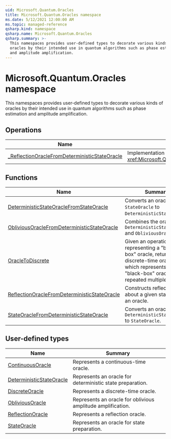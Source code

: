 ```yaml
---
uid: Microsoft.Quantum.Oracles
title: Microsoft.Quantum.Oracles namespace
ms.date: 5/12/2021 12:00:00 AM
ms.topic: managed-reference
qsharp.kind: namespace
qsharp.name: Microsoft.Quantum.Oracles
qsharp.summary: >-
  This namespaces provides user-defined types to decorate various kinds of
  oracles by their intended use in quantum algorithms such as phase estimation
  and amplitude amplification.
---
```


# Microsoft.Quantum.Oracles namespace

This namespaces provides user-defined types to decorate various kinds of
oracles by their intended use in quantum algorithms such as phase estimation
and amplitude amplification.


<!-- summaries -->

## Operations

| Name | Summary |
|------|---------|
|[_ReflectionOracleFromDeterministicStateOracle](xref:Microsoft.Quantum.Oracles._ReflectionOracleFromDeterministicStateOracle) |Implementation of <xref:Microsoft.Quantum.Canon.ReflectionOracleFromDeterministicStateOracle>. |

## Functions

| Name | Summary |
|------|---------|
|[DeterministicStateOracleFromStateOracle](xref:Microsoft.Quantum.Oracles.DeterministicStateOracleFromStateOracle) |Converts an oracle of type `StateOracle` to `DeterministicStateOracle`. |
|[ObliviousOracleFromDeterministicStateOracle](xref:Microsoft.Quantum.Oracles.ObliviousOracleFromDeterministicStateOracle) |Combines the oracles `DeterministicStateOracle` and `ObliviousOracle`. |
|[OracleToDiscrete](xref:Microsoft.Quantum.Oracles.OracleToDiscrete) |Given an operation representing a "black-box" oracle, returns a discrete-time oracle which represents the "black-box" oracle repeated multiple times. |
|[ReflectionOracleFromDeterministicStateOracle](xref:Microsoft.Quantum.Oracles.ReflectionOracleFromDeterministicStateOracle) |Constructs reflection about a given state from an oracle. |
|[StateOracleFromDeterministicStateOracle](xref:Microsoft.Quantum.Oracles.StateOracleFromDeterministicStateOracle) |Converts an oracle of type `DeterministicStateOracle` to `StateOracle`. |

## User-defined types

| Name | Summary |
|------|---------|
|[ContinuousOracle](xref:Microsoft.Quantum.Oracles.ContinuousOracle) |Represents a continuous-time oracle. |
|[DeterministicStateOracle](xref:Microsoft.Quantum.Oracles.DeterministicStateOracle) |Represents an oracle for deterministic state preparation. |
|[DiscreteOracle](xref:Microsoft.Quantum.Oracles.DiscreteOracle) |Represents a discrete-time oracle. |
|[ObliviousOracle](xref:Microsoft.Quantum.Oracles.ObliviousOracle) |Represents an oracle for oblivious amplitude amplification. |
|[ReflectionOracle](xref:Microsoft.Quantum.Oracles.ReflectionOracle) |Represents a reflection oracle. |
|[StateOracle](xref:Microsoft.Quantum.Oracles.StateOracle) |Represents an oracle for state preparation. |
<!-- /summaries -->
